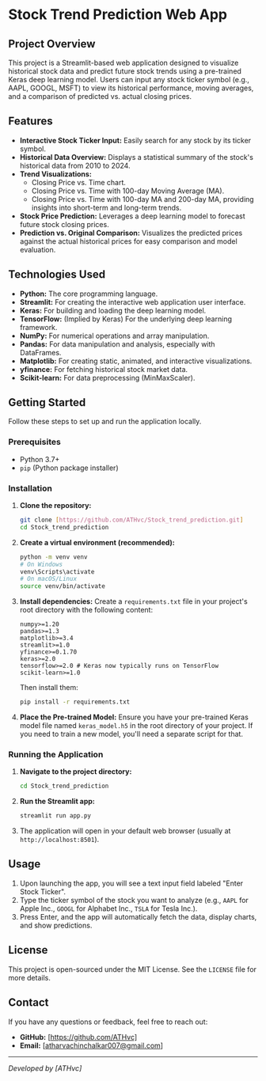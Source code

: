 # Stock Trend Prediction Web App

## Project Overview

This project is a Streamlit-based web application designed to visualize historical stock data and predict future stock trends using a pre-trained Keras deep learning model. Users can input any stock ticker symbol (e.g., AAPL, GOOGL, MSFT) to view its historical performance, moving averages, and a comparison of predicted vs. actual closing prices.

## Features

* **Interactive Stock Ticker Input:** Easily search for any stock by its ticker symbol.
* **Historical Data Overview:** Displays a statistical summary of the stock's historical data from 2010 to 2024.
* **Trend Visualizations:**
    * Closing Price vs. Time chart.
    * Closing Price vs. Time with 100-day Moving Average (MA).
    * Closing Price vs. Time with 100-day MA and 200-day MA, providing insights into short-term and long-term trends.
* **Stock Price Prediction:** Leverages a deep learning model to forecast future stock closing prices.
* **Prediction vs. Original Comparison:** Visualizes the predicted prices against the actual historical prices for easy comparison and model evaluation.

## Technologies Used

* **Python:** The core programming language.
* **Streamlit:** For creating the interactive web application user interface.
* **Keras:** For building and loading the deep learning model.
* **TensorFlow:** (Implied by Keras) For the underlying deep learning framework.
* **NumPy:** For numerical operations and array manipulation.
* **Pandas:** For data manipulation and analysis, especially with DataFrames.
* **Matplotlib:** For creating static, animated, and interactive visualizations.
* **yfinance:** For fetching historical stock market data.
* **Scikit-learn:** For data preprocessing (MinMaxScaler).

## Getting Started

Follow these steps to set up and run the application locally.

### Prerequisites

* Python 3.7+
* `pip` (Python package installer)

### Installation

1.  **Clone the repository:**
    ```bash
    git clone [https://github.com/ATHvc/Stock_trend_prediction.git]
    cd Stock_trend_prediction
    ```

2.  **Create a virtual environment (recommended):**
    ```bash
    python -m venv venv
    # On Windows
    venv\Scripts\activate
    # On macOS/Linux
    source venv/bin/activate
    ```

3.  **Install dependencies:**
    Create a `requirements.txt` file in your project's root directory with the following content:
    ```
    numpy>=1.20
    pandas>=1.3
    matplotlib>=3.4
    streamlit>=1.0
    yfinance>=0.1.70
    keras>=2.0
    tensorflow>=2.0 # Keras now typically runs on TensorFlow
    scikit-learn>=1.0
    ```
    Then install them:
    ```bash
    pip install -r requirements.txt
    ```

4.  **Place the Pre-trained Model:**
    Ensure you have your pre-trained Keras model file named `keras_model.h5` in the root directory of your project. If you need to train a new model, you'll need a separate script for that.

### Running the Application

1.  **Navigate to the project directory:**
    ```bash
    cd Stock_trend_prediction
    ```

2.  **Run the Streamlit app:**
    ```bash
    streamlit run app.py
    ```

3.  The application will open in your default web browser (usually at `http://localhost:8501`).

## Usage

1.  Upon launching the app, you will see a text input field labeled "Enter Stock Ticker".
2.  Type the ticker symbol of the stock you want to analyze (e.g., `AAPL` for Apple Inc., `GOOGL` for Alphabet Inc., `TSLA` for Tesla Inc.).
3.  Press Enter, and the app will automatically fetch the data, display charts, and show predictions.


## License

This project is open-sourced under the MIT License. See the `LICENSE` file for more details.

## Contact

If you have any questions or feedback, feel free to reach out:

* **GitHub:** [https://github.com/ATHvc]
* **Email:** [atharvachinchalkar007@gmail.com]

---
*Developed by [ATHvc]*
